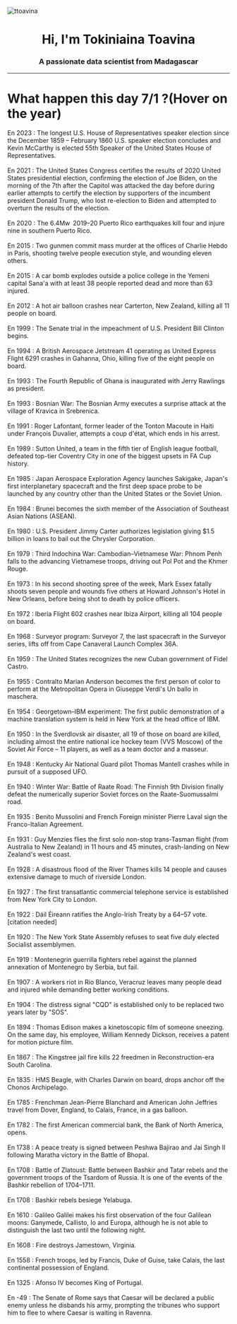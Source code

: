 
<p align="left"> <img src="https://komarev.com/ghpvc/?username=ttoavina&label=Profile%20views&color=0e75b6&style=flat" alt="ttoavina" /> </p>
<h1 align="center">Hi, I'm Tokiniaina Toavina</h1>
<h3 align="center">A passionate data scientist from Madagascar</h3>
    
<hr/>
<h1> What happen this day 7/1 ?(Hover on the year)</h1>

En 2023 : The longest U.S. House of Representatives speaker election since the December 1859 – February 1860 U.S. speaker election concludes and Kevin McCarthy is elected 55th Speaker of the United States House of Representatives.
<br/><br/>
En 2021 : The United States Congress certifies the results of 2020 United States presidential election, confirming the election of Joe Biden, on the morning of the 7th after the Capitol was attacked the day before during earlier attempts to certify the election by supporters of the incumbent president Donald Trump, who lost re-election to Biden and attempted to overturn the results of the election.
<br/><br/>
En 2020 : The 6.4Mw  2019–20 Puerto Rico earthquakes kill four and injure nine in southern Puerto Rico.
<br/><br/>
En 2015 : Two gunmen commit mass murder at the offices of Charlie Hebdo in Paris, shooting twelve people execution style, and wounding eleven others.
<br/><br/>
En 2015 : A car bomb explodes outside a police college in the Yemeni capital Sana'a with at least 38 people reported dead and more than 63 injured.
<br/><br/>
En 2012 : A hot air balloon crashes near Carterton, New Zealand, killing all 11 people on board.
<br/><br/>
En 1999 : The Senate trial in the impeachment of U.S. President Bill Clinton begins.
<br/><br/>
En 1994 : A British Aerospace Jetstream 41 operating as United Express Flight 6291 crashes in Gahanna, Ohio, killing five of the eight people on board.
<br/><br/>
En 1993 : The Fourth Republic of Ghana is inaugurated with Jerry Rawlings as president.
<br/><br/>
En 1993 : Bosnian War: The Bosnian Army executes a surprise attack at the village of Kravica in Srebrenica.
<br/><br/>
En 1991 : Roger Lafontant, former leader of the Tonton Macoute in Haiti under François Duvalier, attempts a coup d'état, which ends in his arrest.
<br/><br/>
En 1989 : Sutton United, a team in the fifth tier of English league football, defeated top-tier Coventry City in one of the biggest upsets in FA Cup history.
<br/><br/>
En 1985 : Japan Aerospace Exploration Agency launches Sakigake, Japan's first interplanetary spacecraft and the first deep space probe to be launched by any country other than the United States or the Soviet Union.
<br/><br/>
En 1984 : Brunei becomes the sixth member of the Association of Southeast Asian Nations (ASEAN).
<br/><br/>
En 1980 : U.S. President Jimmy Carter authorizes legislation giving $1.5 billion in loans to bail out the Chrysler Corporation.
<br/><br/>
En 1979 : Third Indochina War: Cambodian–Vietnamese War: Phnom Penh falls to the advancing Vietnamese troops, driving out Pol Pot and the Khmer Rouge.
<br/><br/>
En 1973 : In his second shooting spree of the week, Mark Essex fatally shoots seven people and wounds five others at Howard Johnson's Hotel in New Orleans, before being shot to death by police officers.
<br/><br/>
En 1972 : Iberia Flight 602 crashes near Ibiza Airport, killing all 104 people on board.
<br/><br/>
En 1968 : Surveyor program: Surveyor 7, the last spacecraft in the Surveyor series, lifts off from Cape Canaveral Launch Complex 36A.
<br/><br/>
En 1959 : The United States recognizes the new Cuban government of Fidel Castro.
<br/><br/>
En 1955 : Contralto Marian Anderson becomes the first person of color to perform at the Metropolitan Opera in Giuseppe Verdi's Un ballo in maschera.
<br/><br/>
En 1954 : Georgetown–IBM experiment: The first public demonstration of a machine translation system is held in New York at the head office of IBM.
<br/><br/>
En 1950 : In the Sverdlovsk air disaster, all 19 of those on board are killed, including almost the entire national ice hockey team (VVS Moscow) of the Soviet Air Force – 11 players, as well as a team doctor and a masseur.
<br/><br/>
En 1948 : Kentucky Air National Guard pilot Thomas Mantell crashes while in pursuit of a supposed UFO.
<br/><br/>
En 1940 : Winter War: Battle of Raate Road: The Finnish 9th Division finally defeat the numerically superior Soviet forces on the Raate-Suomussalmi road.
<br/><br/>
En 1935 : Benito Mussolini and French Foreign minister Pierre Laval sign the Franco-Italian Agreement.
<br/><br/>
En 1931 : Guy Menzies flies the first solo non-stop trans-Tasman flight (from Australia to New Zealand) in 11 hours and 45 minutes, crash-landing on New Zealand's west coast.
<br/><br/>
En 1928 : A disastrous flood of the River Thames kills 14 people and causes extensive damage to much of riverside London.
<br/><br/>
En 1927 : The first transatlantic commercial telephone service is established from New York City to London.
<br/><br/>
En 1922 : Dáil Éireann ratifies the Anglo-Irish Treaty by a 64–57 vote.[citation needed]
<br/><br/>
En 1920 : The New York State Assembly refuses to seat five duly elected Socialist assemblymen.
<br/><br/>
En 1919 : Montenegrin guerrilla fighters rebel against the planned annexation of Montenegro by Serbia, but fail.
<br/><br/>
En 1907 : A workers riot in Rio Blanco, Veracruz leaves many people dead and injured while demanding better working conditions.
<br/><br/>
En 1904 : The distress signal "CQD" is established only to be replaced two years later by "SOS".
<br/><br/>
En 1894 : Thomas Edison makes a kinetoscopic film of someone sneezing. On the same day, his employee, William Kennedy Dickson, receives a patent for motion picture film.
<br/><br/>
En 1867 : The Kingstree jail fire kills 22 freedmen in Reconstruction-era South Carolina.
<br/><br/>
En 1835 : HMS Beagle, with Charles Darwin on board, drops anchor off the Chonos Archipelago.
<br/><br/>
En 1785 : Frenchman Jean-Pierre Blanchard and American John Jeffries travel from Dover, England, to Calais, France, in a gas balloon.
<br/><br/>
En 1782 : The first American commercial bank, the Bank of North America, opens.
<br/><br/>
En 1738 : A peace treaty is signed between Peshwa Bajirao and Jai Singh II following Maratha victory in the Battle of Bhopal.
<br/><br/>
En 1708 : Battle of Zlatoust: Battle between Bashkir and Tatar rebels and the government troops of the Tsardom of Russia. It is one of the events of the Bashkir rebellion of 1704–1711.
<br/><br/>
En 1708 : Bashkir rebels besiege Yelabuga.
<br/><br/>
En 1610 : Galileo Galilei makes his first observation of the four Galilean moons: Ganymede, Callisto, Io and Europa, although he is not able to distinguish the last two until the following night.
<br/><br/>
En 1608 : Fire destroys Jamestown, Virginia.
<br/><br/>
En 1558 : French troops, led by Francis, Duke of Guise, take Calais, the last continental possession of England.
<br/><br/>
En 1325 : Afonso IV becomes King of Portugal.
<br/><br/>
En -49 : The Senate of Rome says that Caesar will be declared a public enemy unless he disbands his army, prompting the tribunes who support him to flee to where Caesar is waiting in Ravenna.
<br/><br/>
